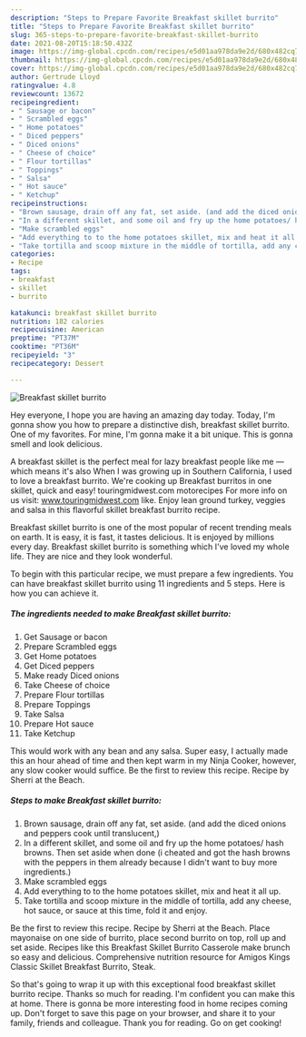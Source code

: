 ```yaml
---
description: "Steps to Prepare Favorite Breakfast skillet burrito"
title: "Steps to Prepare Favorite Breakfast skillet burrito"
slug: 365-steps-to-prepare-favorite-breakfast-skillet-burrito
date: 2021-08-20T15:18:50.432Z
image: https://img-global.cpcdn.com/recipes/e5d01aa978da9e2d/680x482cq70/breakfast-skillet-burrito-recipe-main-photo.jpg
thumbnail: https://img-global.cpcdn.com/recipes/e5d01aa978da9e2d/680x482cq70/breakfast-skillet-burrito-recipe-main-photo.jpg
cover: https://img-global.cpcdn.com/recipes/e5d01aa978da9e2d/680x482cq70/breakfast-skillet-burrito-recipe-main-photo.jpg
author: Gertrude Lloyd
ratingvalue: 4.8
reviewcount: 13672
recipeingredient:
- " Sausage or bacon"
- " Scrambled eggs"
- " Home potatoes"
- " Diced peppers"
- " Diced onions"
- " Cheese of choice"
- " Flour tortillas"
- " Toppings"
- " Salsa"
- " Hot sauce"
- " Ketchup"
recipeinstructions:
- "Brown sausage, drain off any fat, set aside. (and add the diced onions and peppers cook until translucent,)"
- "In a different skillet, and some oil and fry up the home potatoes/ hash browns. Then set aside when done (i cheated and got the hash browns with the peppers in them already because I didn&#39;t want to buy more ingredients.)"
- "Make scrambled eggs"
- "Add everything to to the home potatoes skillet, mix and heat it all up."
- "Take tortilla and scoop mixture in the middle of tortilla, add any cheese, hot sauce, or sauce at this time, fold it and enjoy."
categories:
- Recipe
tags:
- breakfast
- skillet
- burrito

katakunci: breakfast skillet burrito 
nutrition: 182 calories
recipecuisine: American
preptime: "PT37M"
cooktime: "PT36M"
recipeyield: "3"
recipecategory: Dessert

---
```



![Breakfast skillet burrito](https://img-global.cpcdn.com/recipes/e5d01aa978da9e2d/680x482cq70/breakfast-skillet-burrito-recipe-main-photo.jpg)

Hey everyone, I hope you are having an amazing day today. Today, I'm gonna show you how to prepare a distinctive dish, breakfast skillet burrito. One of my favorites. For mine, I'm gonna make it a bit unique. This is gonna smell and look delicious.

A breakfast skillet is the perfect meal for lazy breakfast people like me — which means it&#39;s also When I was growing up in Southern California, I used to love a breakfast burrito. We&#39;re cooking up Breakfast burritos in one skillet, quick and easy! touringmidwest.com motorecipes For more info on us visit: www.touringmidwest.com like. Enjoy lean ground turkey, veggies and salsa in this flavorful skillet breakfast burrito recipe.

Breakfast skillet burrito is one of the most popular of recent trending meals on earth. It is easy, it is fast, it tastes delicious. It is enjoyed by millions every day. Breakfast skillet burrito is something which I've loved my whole life. They are nice and they look wonderful.


To begin with this particular recipe, we must prepare a few ingredients. You can have breakfast skillet burrito using 11 ingredients and 5 steps. Here is how you can achieve it.

<!--inarticleads1-->

##### The ingredients needed to make Breakfast skillet burrito:

1. Get  Sausage or bacon
1. Prepare  Scrambled eggs
1. Get  Home potatoes
1. Get  Diced peppers
1. Make ready  Diced onions
1. Take  Cheese of choice
1. Prepare  Flour tortillas
1. Prepare  Toppings
1. Take  Salsa
1. Prepare  Hot sauce
1. Take  Ketchup


This would work with any bean and any salsa. Super easy, I actually made this an hour ahead of time and then kept warm in my Ninja Cooker, however, any slow cooker would suffice. Be the first to review this recipe. Recipe by Sherri at the Beach. 

<!--inarticleads2-->

##### Steps to make Breakfast skillet burrito:

1. Brown sausage, drain off any fat, set aside. (and add the diced onions and peppers cook until translucent,)
1. In a different skillet, and some oil and fry up the home potatoes/ hash browns. Then set aside when done (i cheated and got the hash browns with the peppers in them already because I didn&#39;t want to buy more ingredients.)
1. Make scrambled eggs
1. Add everything to to the home potatoes skillet, mix and heat it all up.
1. Take tortilla and scoop mixture in the middle of tortilla, add any cheese, hot sauce, or sauce at this time, fold it and enjoy.


Be the first to review this recipe. Recipe by Sherri at the Beach. Place mayonaise on one side of burrito, place second burrito on top, roll up and set aside. Recipes like this Breakfast Skillet Burrito Casserole make brunch so easy and delicious. Comprehensive nutrition resource for Amigos Kings Classic Skillet Breakfast Burrito, Steak. 

So that's going to wrap it up with this exceptional food breakfast skillet burrito recipe. Thanks so much for reading. I'm confident you can make this at home. There is gonna be more interesting food in home recipes coming up. Don't forget to save this page on your browser, and share it to your family, friends and colleague. Thank you for reading. Go on get cooking!
